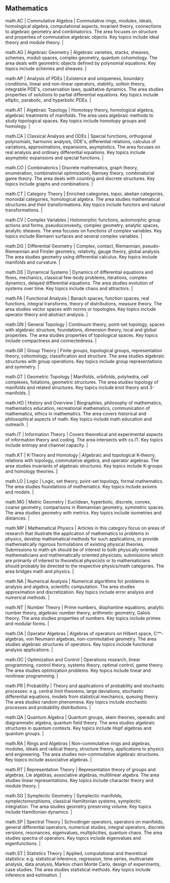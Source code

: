 ## Mathematics

math.AC | Commutative Algebra | Commutative rings, modules, ideals, homological algebra, computational aspects, invariant theory, connections to algebraic geometry and combinatorics. The area focuses on structure and properties of commutative algebraic objects. Key topics include ideal theory and module theory. |

math.AG | Algebraic Geometry | Algebraic varieties, stacks, sheaves, schemes, moduli spaces, complex geometry, quantum cohomology. The area deals with geometric objects defined by polynomial equations. Key topics include schemes and sheaves. |

math.AP | Analysis of PDEs | Existence and uniqueness, boundary conditions, linear and non-linear operators, stability, soliton theory, integrable PDE's, conservation laws, qualitative dynamics. The area studies properties of solutions to partial differential equations. Key topics include elliptic, parabolic, and hyperbolic PDEs. |

math.AT | Algebraic Topology | Homotopy theory, homological algebra, algebraic treatments of manifolds. The area uses algebraic methods to study topological spaces. Key topics include homotopy groups and homology. |

math.CA | Classical Analysis and ODEs | Special functions, orthogonal polynomials, harmonic analysis, ODE's, differential relations, calculus of variations, approximations, expansions, asymptotics. The area focuses on real analysis and ordinary differential equations. Key topics include asymptotic expansions and special functions. |

math.CO | Combinatorics | Discrete mathematics, graph theory, enumeration, combinatorial optimization, Ramsey theory, combinatorial game theory. The area deals with counting and discrete structures. Key topics include graphs and combinations. |

math.CT | Category Theory | Enriched categories, topoi, abelian categories, monoidal categories, homological algebra. The area studies mathematical structures and their transformations. Key topics include functors and natural transformations. |

math.CV | Complex Variables | Holomorphic functions, automorphic group actions and forms, pseudoconvexity, complex geometry, analytic spaces, analytic sheaves. The area focuses on functions of complex variables. Key topics include Riemann surfaces and several complex variables. |

math.DG | Differential Geometry | Complex, contact, Riemannian, pseudo-Riemannian and Finsler geometry, relativity, gauge theory, global analysis. The area studies geometry using differential calculus. Key topics include manifolds and curvature. |

math.DS | Dynamical Systems | Dynamics of differential equations and flows, mechanics, classical few-body problems, iterations, complex dynamics, delayed differential equations. The area studies evolution of systems over time. Key topics include chaos and attractors. |

math.FA | Functional Analysis | Banach spaces, function spaces, real functions, integral transforms, theory of distributions, measure theory. The area studies vector spaces with norms or topologies. Key topics include operator theory and abstract analysis. |

math.GN | General Topology | Continuum theory, point-set topology, spaces with algebraic structure, foundations, dimension theory, local and global properties. The area studies properties of topological spaces. Key topics include compactness and connectedness. |

math.GR | Group Theory | Finite groups, topological groups, representation theory, cohomology, classification and structure. The area studies algebraic structures with group operations. Key topics include group representations and symmetry. |

math.GT | Geometric Topology | Manifolds, orbifolds, polyhedra, cell complexes, foliations, geometric structures. The area studies topology of manifolds and related structures. Key topics include knot theory and 3-manifolds. |

math.HO | History and Overview | Biographies, philosophy of mathematics, mathematics education, recreational mathematics, communication of mathematics, ethics in mathematics. The area covers historical and philosophical aspects of math. Key topics include math education and outreach. |

math.IT | Information Theory | Covers theoretical and experimental aspects of information theory and coding. The area intersects with cs.IT. Key topics include entropy and channel capacity. |

math.KT | K-Theory and Homology | Algebraic and topological K-theory, relations with topology, commutative algebra, and operator algebras. The area studies invariants of algebraic structures. Key topics include K-groups and homology theories. |

math.LO | Logic | Logic, set theory, point-set topology, formal mathematics. The area studies foundations of mathematics. Key topics include axioms and models. |

math.MG | Metric Geometry | Euclidean, hyperbolic, discrete, convex, coarse geometry, comparisons in Riemannian geometry, symmetric spaces. The area studies geometry with metrics. Key topics include isometries and distances. |

math.MP | Mathematical Physics | Articles in this category focus on areas of research that illustrate the application of mathematics to problems in physics, develop mathematical methods for such applications, or provide mathematically rigorous formulations of existing physical theories. Submissions to math-ph should be of interest to both physically oriented mathematicians and mathematically oriented physicists; submissions which are primarily of interest to theoretical physicists or to mathematicians should probably be directed to the respective physics/math categories. The area bridges math and physics. |

math.NA | Numerical Analysis | Numerical algorithms for problems in analysis and algebra, scientific computation. The area studies approximation and discretization. Key topics include error analysis and numerical methods. |

math.NT | Number Theory | Prime numbers, diophantine equations, analytic number theory, algebraic number theory, arithmetic geometry, Galois theory. The area studies properties of numbers. Key topics include primes and modular forms. |

math.OA | Operator Algebras | Algebras of operators on Hilbert space, C^*-algebras, von Neumann algebras, non-commutative geometry. The area studies algebraic structures of operators. Key topics include functional analysis applications. |

math.OC | Optimization and Control | Operations research, linear programming, control theory, systems theory, optimal control, game theory. The area studies optimization problems. Key topics include linear and nonlinear programming. |

math.PR | Probability | Theory and applications of probability and stochastic processes: e.g. central limit theorems, large deviations, stochastic differential equations, models from statistical mechanics, queuing theory. The area studies random phenomena. Key topics include stochastic processes and probability distributions. |

math.QA | Quantum Algebra | Quantum groups, skein theories, operadic and diagrammatic algebra, quantum field theory. The area studies algebraic structures in quantum contexts. Key topics include Hopf algebras and quantum groups. |

math.RA | Rings and Algebras | Non-commutative rings and algebras, modules, ideals and radical theory, structure theory, applications to physics and engineering. The area studies non-commutative algebraic structures. Key topics include associative algebras. |

math.RT | Representation Theory | Representation theory of groups and algebras, Lie algebras, associative algebras, multilinear algebra. The area studies linear representations. Key topics include character theory and module theory. |

math.SG | Symplectic Geometry | Symplectic manifolds, symplectomorphisms, classical Hamiltonian systems, symplectic integration. The area studies geometry preserving volume. Key topics include Hamiltonian dynamics. |

math.SP | Spectral Theory | Schrodinger operators, operators on manifolds, general differential operators, numerical studies, integral operators, discrete versions, resonances, eigenvalues, multiplicities, quantum chaos. The area studies spectra of operators. Key topics include eigenvalues and eigenfunctions. |

math.ST | Statistics Theory | Applied, computational and theoretical statistics: e.g. statistical inference, regression, time series, multivariate analysis, data analysis, Markov chain Monte Carlo, design of experiments, case studies. The area studies statistical methods. Key topics include inference and estimation. |
